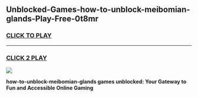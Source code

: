 
## Unblocked-Games-how-to-unblock-meibomian-glands-Play-Free-0t8mr
<h3>
<a href="https://premium76.site?title=how-to-unblock-meibomian-glands&ref=10A">CLICK TO PLAY</a></h3>
<hr>

<h3>
<a href="https://premium76.site?title=how-to-unblock-meibomian-glands&ref=10A">CLICK 2 PLAY</a>
  
</h3>

<a href="https://premium76.site?title=how-to-unblock-meibomian-glands&ref=10A"><img src="https://clearcache.store/games.png"></a>


**how-to-unblock-meibomian-glands games unblocked: Your Gateway to Fun and Accessible Online Gaming**
